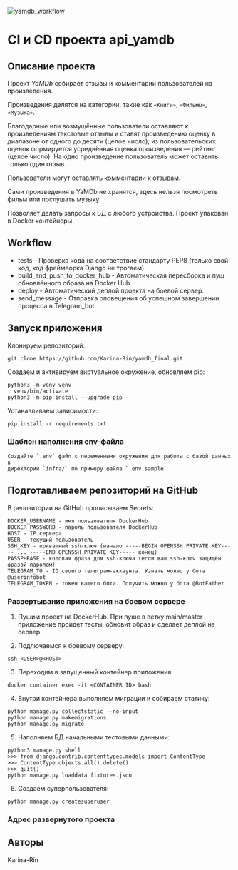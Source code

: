 ![yamdb_workflow](https://github.com/Karina-Rin/yamdb_final/workflows/yamdb_workflow.yml/badge.svg)

# CI и CD проекта api_yamdb
## Описание проекта
Проект _YaMDb_ собирает отзывы и комментарии пользователей на произведения.

Произведения делятся на категории, такие как `«Книги»`, `«Фильмы»`, `«Музыка»`. 

Благодарные или возмущённые пользователи оставляют к произведениям текстовые 
отзывы и ставят произведению оценку в диапазоне от одного до десяти (целое 
число); из пользовательских оценок формируется усреднённая оценка произведения 
— рейтинг (целое число). На одно произведение пользователь может оставить 
только один отзыв.

Пользователи могут оставлять комментарии к отзывам.

Сами произведения в YaMDb не хранятся, здесь нельзя посмотреть фильм или 
послушать музыку.

Позволяет делать запросы к БД с любого устройства.
Проект упакован в Docker контейнеры.

## Workflow
* tests - Проверка кода на соответствие стандарту PEP8 (только свой код, код 
фреймворка Django не трогаем).
* build_and_push_to_docker_hub - Автоматическая пересборка и пуш обновлённого 
образа на Docker Hub.
* deploy - Автоматический деплой проекта на боевой сервер.
* send_message - Отправка оповещения об успешном завершении процесса в 
Telegram_bot.

## Запуск приложения

Клонируем репозиторий:
```
git clone https://github.com/Karina-Rin/yamdb_final.git
```

Создаем и активируем виртуальное окружение, обновляем pip:
```
python3 -m venv venv
. venv/bin/activate
python3 -m pip install --upgrade pip
```

Устанавливаем зависимости:
```
pip install -r requirements.txt
```
### Шаблон наполнения env-файла
```
Создайте `.env` файл с переменными окружения для работы с базой данных в 
директории `infra/` по примеру файла `.env.sample`
```

## Подготавливаем репозиторий на GitHub

В репозитории на GitHub прописываем Secrets:
```
DOCKER_USERNAME - имя пользователя DockerHub
DOCKER_PASSWORD - пароль пользователя DockerHub
HOST - IP сервера
USER - текущий пользователь
SSH_KEY - приватный ssh-ключ (начало -----BEGIN OPENSSH PRIVATE KEY----- ... -----END OPENSSH PRIVATE KEY----- конец)
PASSPHRASE - кодовая фраза для ssh-ключа (если ваш ssh-ключ защищён фразой-паролем)
TELEGRAM_TO - ID своего телеграм-аккаунта. Узнать можно у бота @userinfobot
TELEGRAM_TOKEN - токен вашего бота. Получить можно у бота @BotFather
```

### Развертывание приложения на боевом сервере

1. Пушим проект на DockerHub. 
При пуше в ветку main/master приложение пройдет тесты, обновит образ и сделает деплой на сервер.

2. Подлючаемся к боевому серверу:
```
ssh <USER>@<HOST>
```
3. Переходим в запущенный контейнер приложения:
```
docker container exec -it <CONTAINER ID> bash
```
4. Внутри контейнера выполняем миграции и собираем статику:
```
python manage.py collectstatic --no-input
python manage.py makemigrations
python manage.py migrate
```

5. Наполняем БД начальными тестовыми данными:
```
python3 manage.py shell
>>> from django.contrib.contenttypes.models import ContentType
>>> ContentType.objects.all().delete()
>>> quit()
python manage.py loaddata fixtures.json
```
6. Создаем суперпользователя:
```
python manage.py createsuperuser
```

### Адрес развернутого проекта

[http://IP_боевого_сервера]:http://62.84.120.208/admin


## Авторы
Karina-Rin